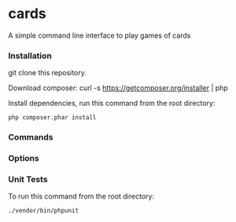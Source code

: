 # cards
A simple command line interface to play games of cards

### Installation

git clone this repository.

Download composer: curl -s https://getcomposer.org/installer | php

Install dependencies, run this command from the root directory:

```php composer.phar install```

### Commands


### Options


### Unit Tests

To run this command from the root directory:

``` ./vendor/bin/phpunit ```
